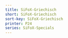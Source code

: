 ```yaml
---
title: SiFoX-Griechisch
short: SiFoX-Griechisch
sort-key: SiFoX-Griechisch
printer: P24
series: SiFoX-Specials
---
```

